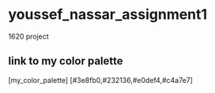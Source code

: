 # youssef_nassar_assignment1

1620 project

## link to my color palette

[my_color_palette] [#3e8fb0,#232136,#e0def4,#c4a7e7]

